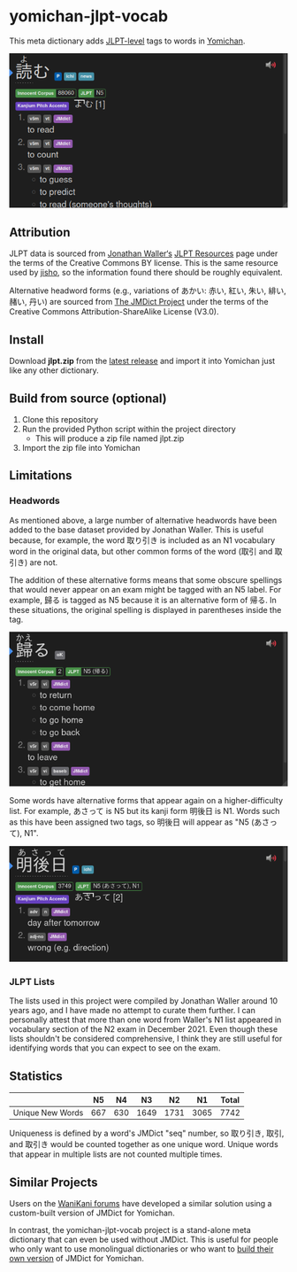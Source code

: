 # yomichan-jlpt-vocab

This meta dictionary adds
[JLPT-level](https://www.jlpt.jp/e/about/levelsummary.html) tags to
words in [Yomichan](https://foosoft.net/projects/yomichan/).

![N5 tag on the word 読む](example.png)

## Attribution

JLPT data is sourced from [Jonathan
Waller‘s](http://www.tanos.co.uk/contact/) [JLPT
Resources](http://www.tanos.co.uk/jlpt/) page under the terms of the
Creative Commons BY license. This is the same resource used by
[jisho](https://jisho.org/), so the information found there should be
roughly equivalent.

Alternative headword forms (e.g., variations of あかい: 赤い, 紅い,
朱い, 緋い, 赭い, 丹い) are sourced from [The JMDict
Project](https://www.edrdg.org/jmdict/j_jmdict.html) under the terms
of the Creative Commons Attribution-ShareAlike License (V3.0).

## Install

Download **jlpt.zip** from the [latest
release](https://github.com/stephenmk/yomichan-jlpt-vocab/releases/latest)
and import it into Yomichan just like any other dictionary.

## Build from source (optional)

1. Clone this repository
2. Run the provided Python script within the project directory
    - This will produce a zip file named jlpt.zip
3. Import the zip file into Yomichan

## Limitations

### Headwords

As mentioned above, a large number of alternative headwords have been
added to the base dataset provided by Jonathan Waller. This is useful
because, for example, the word 取り引き is included as an N1
vocabulary word in the original data, but other common forms of the
word (取引 and 取引き) are not.

The addition of these alternative forms means that some obscure
spellings that would never appear on an exam might be tagged with an
N5 label. For example, 歸る is tagged as N5 because it is an
alternative form of 帰る. In these situations, the original spelling
is displayed in parentheses inside the tag.

![Regular form of kaeru displayed in the JLPT tag for an obscure variant](example3.png)

Some words have alternative forms that appear again on a
higher-difficulty list. For example, あさって is N5 but its kanji form
明後日 is N1. Words such as this have been assigned two tags, so
明後日 will appear as "N5 (あさって), N1".

![Kana displayed in the JLPT tag for the kanji version of asatte](example4.png)

### JLPT Lists

The lists used in this project were compiled by Jonathan Waller around
10 years ago, and I have made no attempt to curate them further. I can
personally attest that more than one word from Waller's N1 list
appeared in vocabulary section of the N2 exam in December 2021. Even
though these lists shouldn't be considered comprehensive, I think they
are still useful for identifying words that you can expect to see on
the exam.

## Statistics

| | N5 | N4 | N3 | N2 | N1 | Total |
|-|-|-|-|-|-|-|
| Unique New Words | 667  | 630 | 1649 | 1731 | 3065 | 7742 |

Uniqueness is defined by a word's JMDict "seq" number, so 取り引き,
取引, and 取引き would be counted together as one unique word.
Unique words that appear in multiple lists are not counted multiple
times.


## Similar Projects

Users on the [WaniKani
forums](https://community.wanikani.com/t/yomichan-and-wanikanijlpt-tags/37535)
have developed a similar solution using a custom-built version of
JMDict for Yomichan.

In contrast, the yomichan-jlpt-vocab project is a stand-alone meta
dictionary that can even be used without JMDict. This is useful for
people who only want to use monolingual dictionaries or who want to
[build their own
version](https://foosoft.net/projects/yomichan-import/) of JMDict for
Yomichan.
